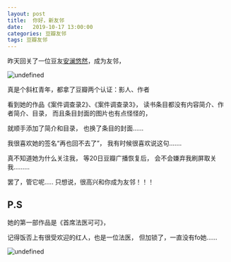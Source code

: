 ```yaml
---
layout: post
title:  你好，新友邻
date:   2019-10-17 13:00:00
categories: 豆瓣友邻
tags: 豆瓣友邻
---
```



昨天回关了一位豆友[安澜悠然](https://www.douban.com/people/anlanyouran/)，成为友邻，

![undefined](http://ww1.sinaimg.cn/large/93722188gy1g813hidg1yj20u00cpaao.jpg)

真是个斜杠青年，都拿了豆瓣两个认证：影人、作者

看到她的作品《案件调查录2》、《案件调查录3》，
读书条目都没有内容简介、作者简介、目录，
而且条目封面的图片也有点怪怪的，

就顺手添加了简介和目录，
也换了条目的封面......


我很喜欢她的签名“再也回不去了”，
我有时候很喜欢说这句.......

真不知道她为什么关注我，
等20日豆瓣广播恢复后，
会不会嫌弃我刷屏取关我.........

罢了，管它呢.....
只想说，很高兴和你成为友邻！！！


## P.S



她的第一部作品是《首席法医可可》，

记得饭否上有很受欢迎的红人，也是一位法医，
但加锁了，一直没有fo她......

![undefined](http://ww1.sinaimg.cn/large/93722188gy1g8144xj8d3j20wv12hb2a.jpg)
